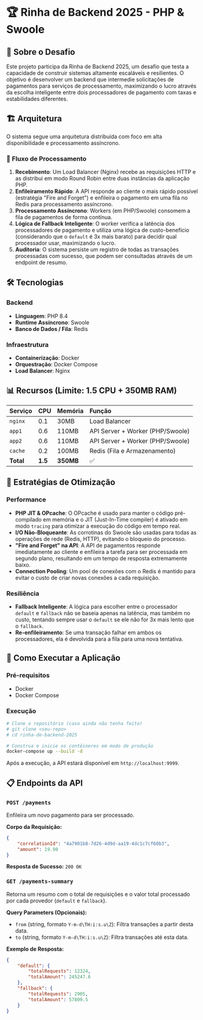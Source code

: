 # 🏆 Rinha de Backend 2025 - PHP & Swoole

## 🎯 Sobre o Desafio

Este projeto participa da Rinha de Backend 2025, um desafio que testa a capacidade de construir sistemas altamente escaláveis e resilientes. O objetivo é desenvolver um backend que intermedie solicitações de pagamentos para serviços de processamento, maximizando o lucro através da escolha inteligente entre dois processadores de pagamento com taxas e estabilidades diferentes.

## 🏗️ Arquitetura

O sistema segue uma arquitetura distribuída com foco em alta disponibilidade e processamento assíncrono.

### 🔄 Fluxo de Processamento

1.  **Recebimento**: Um Load Balancer (Nginx) recebe as requisições HTTP e as distribui em modo Round Robin entre duas instâncias da aplicação PHP.
2.  **Enfileiramento Rápido**: A API responde ao cliente o mais rápido possível (estratégia "Fire and Forget") e enfileira o pagamento em uma fila no Redis para processamento assíncrono.
3.  **Processamento Assíncrono**: Workers (em PHP/Swoole) consomem a fila de pagamentos de forma contínua.
4.  **Lógica de Fallback Inteligente**: O worker verifica a latência dos processadores de pagamento e utiliza uma lógica de custo-benefício (considerando que o `default` é 3x mais barato) para decidir qual processador usar, maximizando o lucro.
5.  **Auditoria**: O sistema persiste um registro de todas as transações processadas com sucesso, que podem ser consultadas através de um endpoint de resumo.

## 🛠️ Tecnologias

### Backend

-   **Linguagem**: PHP 8.4
-   **Runtime Assíncrono**: Swoole
-   **Banco de Dados / Fila**: Redis

### Infraestrutura

-   **Containerização**: Docker
-   **Orquestração**: Docker Compose
-   **Load Balancer**: Nginx

## 📊 Recursos (Limite: 1.5 CPU + 350MB RAM)

| Serviço | CPU   | Memória | Função                               |
| :------ | :---- | :------ | :----------------------------------- |
| `nginx` | 0.1   | 30MB    | Load Balancer                        |
| `app1`  | 0.6   | 110MB   | API Server + Worker (PHP/Swoole)     |
| `app2`  | 0.6   | 110MB   | API Server + Worker (PHP/Swoole)     |
| `cache` | 0.2   | 100MB   | Redis (Fila e Armazenamento)         |
| **Total** | **1.5** | **350MB** | ✅                                   |

## 🎯 Estratégias de Otimização

### Performance

-   **PHP JIT & OPcache**: O OPcache é usado para manter o código pré-compilado em memória e o JIT (Just-In-Time compiler) é ativado em modo `tracing` para otimizar a execução do código em tempo real.
-   **I/O Não-Bloqueante**: As corrotinas do Swoole são usadas para todas as operações de rede (Redis, HTTP), evitando o bloqueio do processo.
-   **"Fire and Forget" na API**: A API de pagamentos responde imediatamente ao cliente e enfileira a tarefa para ser processada em segundo plano, resultando em um tempo de resposta extremamente baixo.
-   **Connection Pooling**: Um pool de conexões com o Redis é mantido para evitar o custo de criar novas conexões a cada requisição.

### Resiliência

-   **Fallback Inteligente**: A lógica para escolher entre o processador `default` e `fallback` não se baseia apenas na latência, mas também no custo, tentando sempre usar o `default` se ele não for 3x mais lento que o `fallback`.
-   **Re-enfileiramento**: Se uma transação falhar em ambos os processadores, ela é devolvida para a fila para uma nova tentativa.

## 🚀 Como Executar a Aplicação

### Pré-requisitos

-   Docker
-   Docker Compose

### Execução

```bash
# Clone o repositório (caso ainda não tenha feito)
# git clone <seu-repo>
# cd rinha-de-backend-2025

# Construa e inicie os contêineres em modo de produção
docker-compose up --build -d
```

Após a execução, a API estará disponível em `http://localhost:9999`.

## 📋 Endpoints da API

### `POST /payments`

Enfileira um novo pagamento para ser processado.

**Corpo da Requisição:**
```json
{
    "correlationId": "4a7901b8-7d26-4d9d-aa19-4dc1c7cf60b3",
    "amount": 19.90
}
```

**Resposta de Sucesso:** `200 OK`

### `GET /payments-summary`

Retorna um resumo com o total de requisições e o valor total processado por cada provedor (`default` e `fallback`).

**Query Parameters (Opcionais):**

-   `from` (string, formato `Y-m-d\TH:i:s.u\Z`): Filtra transações a partir desta data.
-   `to` (string, formato `Y-m-d\TH:i:s.u\Z`): Filtra transações até esta data.

**Exemplo de Resposta:**
```json
{
    "default": {
        "totalRequests": 12324,
        "totalAmount": 245247.6
    },
    "fallback": {
        "totalRequests": 2905,
        "totalAmount": 57809.5
    }
}
```
